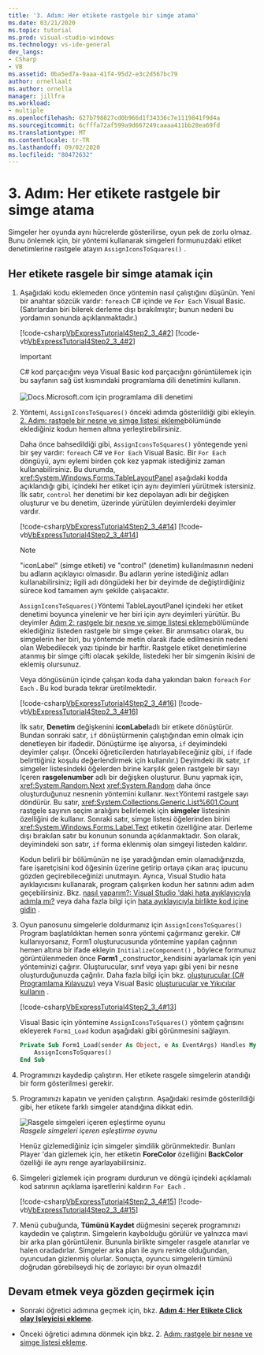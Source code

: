 ```yaml
---
title: '3. Adım: Her etikete rastgele bir simge atama'
ms.date: 03/21/2020
ms.topic: tutorial
ms.prod: visual-studio-windows
ms.technology: vs-ide-general
dev_langs:
- CSharp
- VB
ms.assetid: 0ba5ed7a-9aaa-41f4-95d2-e3c2d567bc79
author: ornellaalt
ms.author: ornella
manager: jillfra
ms.workload:
- multiple
ms.openlocfilehash: 627b798827cd0b966d1f34336c7e1119841f9d4a
ms.sourcegitcommit: 6cfffa72af599a9d667249caaaa411bb28ea69fd
ms.translationtype: MT
ms.contentlocale: tr-TR
ms.lasthandoff: 09/02/2020
ms.locfileid: "80472632"
---
```

# <a name="step-3-assign-a-random-icon-to-each-label"></a>3. Adım: Her etikete rastgele bir simge atama

Simgeler her oyunda aynı hücrelerde gösterilirse, oyun pek de zorlu olmaz. Bunu önlemek için, bir yöntemi kullanarak simgeleri formunuzdaki etiket denetimlerine rastgele atayın `AssignIconsToSquares()` .

## <a name="to-assign-a-random-icon-to-each-label"></a>Her etikete rasgele bir simge atamak için

1. Aşağıdaki kodu eklemeden önce yöntemin nasıl çalıştığını düşünün. Yeni bir anahtar sözcük vardır: `foreach` C# içinde ve `For Each` Visual Basic. (Satırlardan biri bilerek derleme dışı bırakılmıştır; bunun nedeni bu yordamın sonunda açıklanmaktadır.)

     [!code-csharp[VbExpressTutorial4Step2_3_4#2](../ide/codesnippet/CSharp/step-3-assign-a-random-icon-to-each-label_1.cs)]
     [!code-vb[VbExpressTutorial4Step2_3_4#2](../ide/codesnippet/VisualBasic/step-3-assign-a-random-icon-to-each-label_1.vb)]

      > [!IMPORTANT]
      > C# kod parçacığını veya Visual Basic kod parçacığını görüntülemek için bu sayfanın sağ üst kısmındaki programlama dili denetimini kullanın.<br><br>![Docs.Microsoft.com için programlama dili denetimi](../ide/media/docs-programming-language-control.png)

2. Yöntemi, `AssignIconsToSquares()` önceki adımda gösterildiği gibi ekleyin. [2. Adım: rastgele bir nesne ve simge listesi ekleme](../ide/step-2-add-a-random-object-and-a-list-of-icons.md)bölümünde eklediğiniz kodun hemen altına yerleştirebilirsiniz.

     Daha önce bahsedildiği gibi, `AssignIconsToSquares()` yöntegende yeni bir şey vardır: `foreach` C# ve `For Each` Visual Basic. Bir `For Each` döngüyü, aynı eylemi birden çok kez yapmak istediğiniz zaman kullanabilirsiniz. Bu durumda, <xref:System.Windows.Forms.TableLayoutPanel> aşağıdaki kodda açıklandığı gibi, içindeki her etiket için aynı deyimleri yürütmek istersiniz. İlk satır, `control` her denetimi bir kez depolayan adlı bir değişken oluşturur ve bu denetim, üzerinde yürütülen deyimlerdeki deyimler vardır.

     [!code-csharp[VbExpressTutorial4Step2_3_4#14](../ide/codesnippet/CSharp/step-3-assign-a-random-icon-to-each-label_2.cs)]
     [!code-vb[VbExpressTutorial4Step2_3_4#14](../ide/codesnippet/VisualBasic/step-3-assign-a-random-icon-to-each-label_2.vb)]

    > [!NOTE]
    > "iconLabel" (simge etiketi) ve "control" (denetim) kullanılmasının nedeni bu adların açıklayıcı olmasıdır. Bu adların yerine istediğiniz adları kullanabilirsiniz; ilgili adı döngüdeki her bir deyimde de değiştirdiğiniz sürece kod tamamen aynı şekilde çalışacaktır.

     `AssignIconsToSquares()`Yöntemi TableLayoutPanel içindeki her etiket denetimi boyunca yinelenir ve her biri için aynı deyimleri yürütür. Bu deyimler [Adım 2: rastgele bir nesne ve simge listesi ekleme](../ide/step-2-add-a-random-object-and-a-list-of-icons.md)bölümünde eklediğiniz listeden rastgele bir simge çeker. Bir anımsatıcı olarak, bu simgelerin her biri, bu yöntemde metin olarak ifade edilmesinin nedeni olan Webedilecek yazı tipinde bir harftir. Rastgele etiket denetimlerine atanmış bir simge çifti olacak şekilde, listedeki her bir simgenin ikisini de eklemiş olursunuz.

     Veya döngüsünün içinde çalışan koda daha yakından bakın `foreach` `For Each` . Bu kod burada tekrar üretilmektedir.

     [!code-csharp[VbExpressTutorial4Step2_3_4#16](../ide/codesnippet/CSharp/step-3-assign-a-random-icon-to-each-label_3.cs)]
     [!code-vb[VbExpressTutorial4Step2_3_4#16](../ide/codesnippet/VisualBasic/step-3-assign-a-random-icon-to-each-label_3.vb)]

     İlk satır, **Denetim** değişkenini **iconLabel**adlı bir etikete dönüştürür. Bundan sonraki satır, `if` dönüştürmenin çalıştığından emin olmak için denetleyen bir ifadedir. Dönüştürme işe alıyorsa, `if` deyimindeki deyimler çalışır. (Önceki öğreticilerden hatırlayabileceğiniz gibi, `if` ifade belirttiğiniz koşulu değerlendirmek için kullanılır.) Deyimdeki ilk satır, `if` simgeler listesindeki öğelerden birine karşılık gelen rastgele bir sayı Içeren **rasgelenumber** adlı bir değişken oluşturur. Bunu yapmak için, <xref:System.Random.Next> <xref:System.Random> daha önce oluşturduğunuz nesnenin yöntemini kullanır. `Next`Yöntemi rastgele sayı döndürür. Bu satır, <xref:System.Collections.Generic.List%601.Count> rastgele sayının seçim aralığını belirlemek için **simgeler** listesinin özelliğini de kullanır. Sonraki satır, simge listesi öğelerinden birini <xref:System.Windows.Forms.Label.Text> etiketin özelliğine atar. Derleme dışı bırakılan satır bu konunun sonunda açıklanmaktadır. Son olarak, deyimindeki son satır, `if` forma eklenmiş olan simgeyi listeden kaldırır.

     Kodun belirli bir bölümünün ne işe yaradığından emin olamadığınızda, fare işaretçisini kod öğesinin üzerine getirip ortaya çıkan araç ipucunu gözden geçirebileceğinizi unutmayın. Ayrıca, Visual Studio hata ayıklayıcısını kullanarak, program çalışırken kodun her satırını adım adım geçebilirsiniz. Bkz. [nasıl yaparım?: Visual Studio 'daki hata ayıklayıcıyla adımla mı?](https://msdn.microsoft.com/vstudio/ee672313.aspx) veya daha fazla bilgi için [hata ayıklayıcıyla birlikte kod içine gidin](../debugger/navigating-through-code-with-the-debugger.md) .

3. Oyun panosunu simgelerle doldurmanız için `AssignIconsToSquares()` Program başlatıldıktan hemen sonra yöntemi çağırmanız gerekir. C# kullanıyorsanız, Form1 oluşturucusunda yöntemine yapılan çağrının hemen altına bir ifade ekleyin `InitializeComponent()` , böylece formunuz görüntülenmeden önce **Form1** _constructor_kendisini ayarlamak için yeni yönteminizi çağırır. Oluşturucular, sınıf veya yapı gibi yeni bir nesne oluşturduğunuzda çağrılır. Daha fazla bilgi için bkz. [oluşturucular (C# Programlama Kılavuzu)](/dotnet/csharp/programming-guide/classes-and-structs/constructors) veya Visual Basic [oluşturucular ve Yıkıcılar kullanın](/previous-versions/visualstudio/visual-studio-2008/2z08e49e\(v\=vs.90\)) .

     [!code-csharp[VbExpressTutorial4Step2_3_4#13](../ide/codesnippet/CSharp/step-3-assign-a-random-icon-to-each-label_4.cs)]

     Visual Basic için yöntemine `AssignIconsToSquares()` yöntem çağrısını ekleyerek `Form1_Load` kodun aşağıdaki gibi görünmesini sağlayın.

    ```vb
    Private Sub Form1_Load(sender As Object, e As EventArgs) Handles MyBase.Load
        AssignIconsToSquares()
    End Sub
    ```

4. Programınızı kaydedip çalıştırın. Her etikete rasgele simgelerin atandığı bir form gösterilmesi gerekir. 

5. Programınızı kapatın ve yeniden çalıştırın. Aşağıdaki resimde gösterildiği gibi, her etikete farklı simgeler atandığına dikkat edin. 

     ![Rasgele simgeleri içeren eşleştirme oyunu](../ide/media/express_tut4step3.png)<br/>
*Rasgele simgeleri içeren eşleştirme oyunu*

     Henüz gizlemediğiniz için simgeler şimdilik görünmektedir. Bunları Player 'dan gizlemek için, her etiketin **ForeColor** özelliğini **BackColor** özelliği ile aynı renge ayarlayabilirsiniz.

6. Simgeleri gizlemek için programı durdurun ve döngü içindeki açıklamalı kod satırının açıklama işaretlerini kaldırın `For Each` .

     [!code-csharp[VbExpressTutorial4Step2_3_4#15](../ide/codesnippet/CSharp/step-3-assign-a-random-icon-to-each-label_5.cs)]
     [!code-vb[VbExpressTutorial4Step2_3_4#15](../ide/codesnippet/VisualBasic/step-3-assign-a-random-icon-to-each-label_5.vb)]

7. Menü çubuğunda, **Tümünü Kaydet** düğmesini seçerek programınızı kaydedin ve çalıştırın. Simgelerin kaybolduğu görülür ve yalnızca mavi bir arka plan görüntülenir. Bununla birlikte simgeler rasgele atanırlar ve halen oradadırlar. Simgeler arka plan ile aynı renkte olduğundan, oyuncudan gizlenmiş olurlar. Sonuçta, oyuncu simgelerin tümünü doğrudan görebilseydi hiç de zorlayıcı bir oyun olmazdı!

## <a name="to-continue-or-review"></a>Devam etmek veya gözden geçirmek için

- Sonraki öğretici adımına geçmek için, bkz. **[Adım 4: Her Etikete Click olay Işleyicisi ekleme](../ide/step-4-add-a-click-event-handler-to-each-label.md)**.

- Önceki öğretici adımına dönmek için bkz. 2. [Adım: rastgele bir nesne ve simge listesi ekleme](../ide/step-2-add-a-random-object-and-a-list-of-icons.md).
